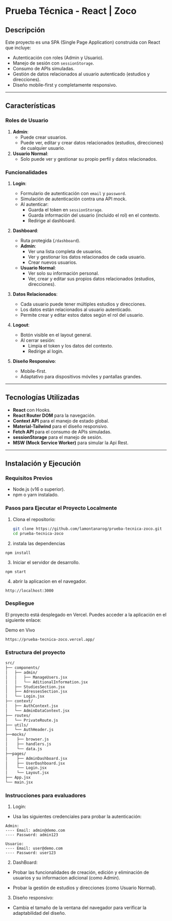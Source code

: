 # Prueba Técnica - React | Zoco

## Descripción

Este proyecto es una SPA (Single Page Application) construida con React que incluye:
- Autenticación con roles (Admin y Usuario).
- Manejo de sesión con `sessionStorage`.
- Consumo de APIs simuladas.
- Gestión de datos relacionados al usuario autenticado (estudios y direcciones).
- Diseño mobile-first y completamente responsivo.

---

## Características

### Roles de Usuario
1. **Admin**:
   - Puede crear usuarios.
   - Puede ver, editar y crear datos relacionados (estudios, direcciones) de cualquier usuario.
2. **Usuario Normal**:
   - Solo puede ver y gestionar su propio perfil y datos relacionados.

### Funcionalidades
1. **Login**:
   - Formulario de autenticación con `email` y `password`.
   - Simulación de autenticación contra una API mock.
   - Al autenticar:
     - Guarda el token en `sessionStorage`.
     - Guarda información del usuario (incluido el rol) en el contexto.
     - Redirige al dashboard.

2. **Dashboard**:
   - Ruta protegida (`/dashboard`).
   - **Admin**:
     - Ver una lista completa de usuarios.
     - Ver y gestionar los datos relacionados de cada usuario.
     - Crear nuevos usuarios.
   - **Usuario Normal**:
     - Ver solo su información personal.
     - Ver, crear y editar sus propios datos relacionados (estudios, direcciones).

3. **Datos Relacionados**:
   - Cada usuario puede tener múltiples estudios y direcciones.
   - Los datos están relacionados al usuario autenticado.
   - Permite crear y editar estos datos según el rol del usuario.

4. **Logout**:
   - Botón visible en el layout general.
   - Al cerrar sesión:
     - Limpia el token y los datos del contexto.
     - Redirige al login.

5. **Diseño Responsivo**:
   - Mobile-first.
   - Adaptativo para dispositivos móviles y pantallas grandes.

---

## Tecnologías Utilizadas

- **React** con Hooks.
- **React Router DOM** para la navegación.
- **Context API** para el manejo de estado global.
- **Material-Tailwind** para el diseño responsivo.
- **Fetch API** para el consumo de APIs simuladas.
- **sessionStorage** para el manejo de sesión.
- **MSW (Mock Service Worker)** para simular la Api Rest.

---

## Instalación y Ejecución

### Requisitos Previos
- Node.js (v16 o superior).
- npm o yarn instalado.

### Pasos para Ejecutar el Proyecto Localmente
1. Clona el repositorio:
   ```bash
   git clone https://github.com/lamontanarog/prueba-tecnica-zoco.git
   cd prueba-tecnica-zoco


2. instala las dependencias
```
npm install
```

3. Iniciar el servidor de desarrollo.
```
npm start
```

4. abrir la aplicacion en el navegador.

```
http://localhost:3000
```
### Despliegue
El proyecto está desplegado en Vercel. Puedes acceder a la aplicación en el siguiente enlace:

Demo en Vivo
```
https://prueba-tecnica-zoco.vercel.app/
```
### Estructura del proyecto

```bash
src/
├── components/
│   ├── admin/
│   │   ├── ManageUsers.jsx
│   │   └── AditionalInformation.jsx
│   ├── StudiesSection.jsx
│   ├── AdressesSection.jsx
│   └── Login.jsx
├── context/
│   ├── AuthContext.jsx
│   └── AdminDataContext.jsx
├── routes/
│   └── PrivateRoute.js
├── utils/
│   └── AuthHeader.js
├──mocks/
│    ├── browser.js
│    ├── handlers.js
│    └── data.js
├──pages/
│    ├── AdminDashboard.jsx
│    ├── UserDashboard.jsx
│    └── Login.jsx
│    └── Layout.jsx
├── App.jsx
└── main.jsx
```
### Instrucciones para evaluadores

1. Login:

* Usa las siguientes credenciales para probar la autenticación:

```
Admin:
---- Email: admin@demo.com
---- Password: admin123

```
```
Usuario:
---- Email: user@demo.com
---- Password: user123
```
2. DashBoard:

* Probar las funcionalidades de creación, edición y eliminación de usuarios y su informacion adicional (como Admin).

* Probar la gestión de estudios y direcciones (como Usuario Normal).

3. Diseño responsivo:

* Cambia el tamaño de la ventana del navegador para verificar la adaptabilidad del diseño.
